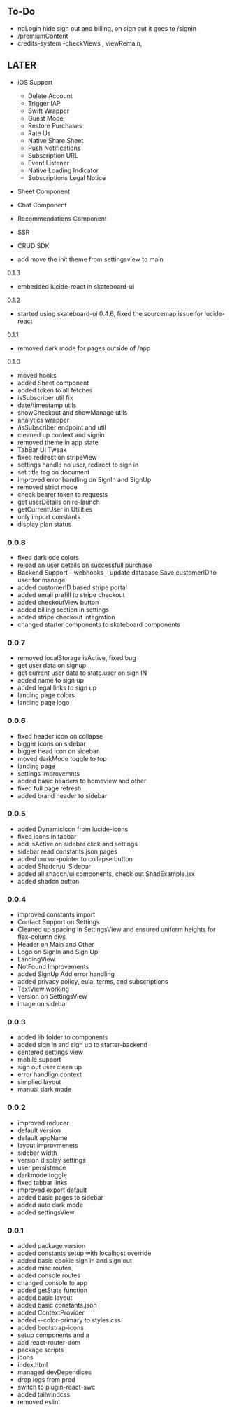 ## To-Do
- noLogin hide sign out and billing, on sign out it goes to /signin
- /premiumContent
- credits-system -checkViews , viewRemain, 


    
## LATER
- iOS Support
    - Delete Account
    - Trigger IAP
    - Swift Wrapper
    - Guest Mode
    - Restore Purchases
    - Rate Us
    - Native Share Sheet 
    - Push Notifications 
    - Subscription URL
    - Event Listener
    - Native Loading Indicator
    - Subscriptions Legal Notice
- Sheet Component
- Chat Component
- Recommendations Component
- SSR
- CRUD SDK


- add move the init theme from settingsview to main

0.1.3
* embedded lucide-react in skateboard-ui

0.1.2
* started using skateboard-ui 0.4.6, fixed the sourcemap issue for lucide-react

0.1.1
* removed dark mode for pages outside of /app

0.1.0
* moved hooks
* added Sheet component
* added token to all fetches
* isSubscriber util fix
* date/timestamp utils
* showCheckout and showManage utils
* analytics wrapper
* /isSubscriber endpoint and util
* cleaned up context and signin
* removed theme in app state
* TabBar UI Tweak
* fixed redirect on stripeView
* settings handle no user, redirect to sign in
* set title tag on document
* improved error handling on SignIn and SignUp
* removed strict mode
* check bearer token to requests
* get userDetails on re-launch
* getCurrentUser in Utilities
* only import constants
* display plan status

### 0.0.8
* fixed dark ode colors
* reload on user details on successfull purchase
* Backend Support - webhooks - update database Save customerID to user for manage
* added customerID based stripe portal
* added email prefill to stripe checkout
* added checkoutView button
* added billing section in settings
* added stripe checkout integration
* changed starter components to skateboard components

### 0.0.7
* removed localStorage isActive, fixed bug
* get user data on signup
* get current user data to state.user on sign IN
* added name to sign up
* added legal links to sign up
* landing page colors
* landing page logo

### 0.0.6
* fixed header icon on collapse
* bigger icons on sidebar
* bigger head icon on sidebar
* moved darkMode toggle to top
* landing page
* settings improvemnts
* added basic headers to homeview and other
* fixed full page refresh
* added brand header to sidebar

### 0.0.5
* added DynamicIcon from lucide-icons
* fixed icons in tabbar
* add isActive on sidebar click and settings
* sidebar read constants.json pages
* added cursor-pointer to collapse button
* added Shadcn/ui Sidebar
* added all shadcn/ui components, check out ShadExample.jsx
* added shadcn button

### 0.0.4
* improved constants import
* Contact Support on Settings
* Cleaned up spacing in SettingsView and ensured uniform heights for flex-column divs
* Header on Main and Other
* Logo on SignIn and Sign Up
* LandingView
* NotFound Improvements
* added SignUp Add error handling
* added privacy policy, eula, terms, and subscriptions 
* TextView working
* version on SettingsView
* image on sidebar

### 0.0.3 
* added lib folder to components
* added sign in and sign up to starter-backend
* centered settings view
* mobile support
* sign out user clean up
* error handlign context
* simplied layout
* manual dark mode

### 0.0.2
* improved reducer
* default version
* default appName
* layout improvmenets
* sidebar width
* version display settings
* user persistence
* darkmode toggle
* fixed tabbar links
* improved export default
* added basic pages to sidebar
* added auto dark mode
* added settingsView

### 0.0.1 
* added package version
* added constants setup with localhost override
* added basic cookie sign in and sign out
* added misc routes
* added console routes
* changed console to app
* added getState function
* added basic layout
* added basic constants.json
* added ContextProvider
* added --color-primary to styles.css
* added bootstrap-icons
* setup components and a
* add react-router-dom
* package scripts
* icons
* index.html 
* managed devDependices 
* drop logs from prod
* switch to plugin-react-swc
* added tailwindcss
* removed eslint

